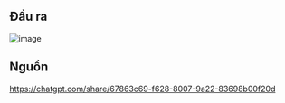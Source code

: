 ## Đầu ra
![image](https://github.com/user-attachments/assets/93c7ada5-bc04-4d95-932b-a0612b3f9a9c)

## Nguồn
https://chatgpt.com/share/67863c69-f628-8007-9a22-83698b00f20d
